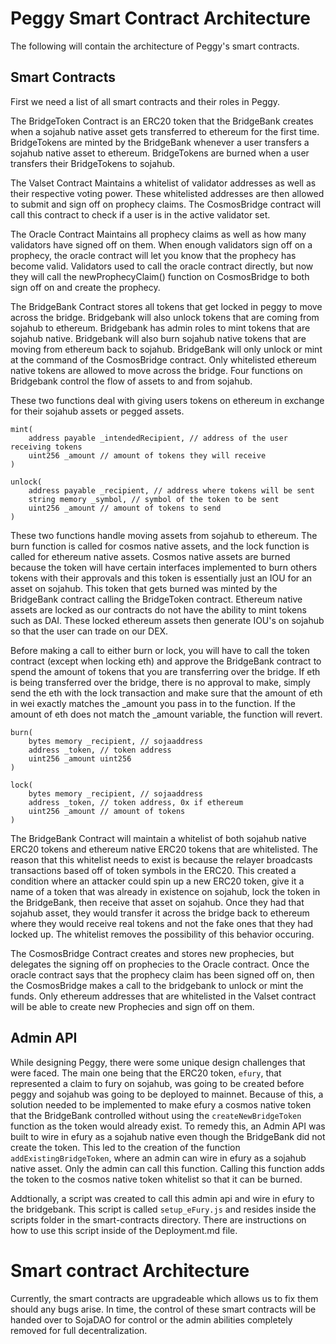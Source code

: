  # Peggy Smart Contract Architecture

The following will contain the architecture of Peggy's smart contracts.


## Smart Contracts

First we need a list of all smart contracts and their roles in Peggy.

The BridgeToken Contract is an ERC20 token that the BridgeBank creates when a sojahub native asset gets transferred to ethereum for the first time. BridgeTokens are minted by the BridgeBank whenever a user transfers a sojahub native asset to ethereum. BridgeTokens are burned when a user transfers their BridgeTokens to sojahub.

The Valset Contract Maintains a whitelist of validator addresses as well as their respective voting power. These whitelisted addresses are then allowed to submit and sign off on prophecy claims. The CosmosBridge contract will call this contract to check if a user is in the active validator set.

The Oracle Contract Maintains all prophecy claims as well as how many validators have signed off on them. When enough validators sign off on a prophecy, the oracle contract will let you know that the prophecy has become valid. Validators used to call the oracle contract directly, but now they will call the newProphecyClaim() function on CosmosBridge to both sign off on and create the prophecy.

The BridgeBank Contract stores all tokens that get locked in peggy to move across the bridge. Bridgebank will also unlock tokens that are coming from sojahub to ethereum. Bridgebank has admin roles to mint tokens that are sojahub native. Bridgebank will also burn sojahub native tokens that are moving from ethereum back to sojahub. BridgeBank will only unlock or mint at the command of the CosmosBridge contract. Only whitelisted ethereum native tokens are allowed to move across the bridge. Four functions on Bridgebank control the flow of assets to and from sojahub.

These two functions deal with giving users tokens on ethereum in exchange for their sojahub assets or pegged assets.
```
mint(
    address payable _intendedRecipient, // address of the user receiving tokens
    uint256 _amount // amount of tokens they will receive
)

unlock(
    address payable _recipient, // address where tokens will be sent
    string memory _symbol, // symbol of the token to be sent
    uint256 _amount // amount of tokens to send
)
```

These two functions handle moving assets from sojahub to ethereum. The burn function is called for cosmos native assets, and the lock function is called for ethereum native assets. Cosmos native assets are burned because the token will have certain interfaces implemented to burn others tokens with their approvals and this token is essentially just an IOU for an asset on sojahub. This token that gets burned was minted by the BridgeBank contract calling the BridgeToken contract. Ethereum native assets are locked as our contracts do not have the ability to mint tokens such as DAI. These locked ethereum assets then generate IOU's on sojahub so that the user can trade on our DEX. 

Before making a call to either burn or lock, you will have to call the token contract (except when locking eth) and approve the BridgeBank contract to spend the amount of tokens that you are transferring over the bridge. If eth is being transferred over the bridge, there is no approval to make, simply send the eth with the lock transaction and make sure that the amount of eth in wei exactly matches the _amount you pass in to the function. If the amount of eth does not match the _amount variable, the function will revert.
```
burn(
    bytes memory _recipient, // sojaaddress
    address _token, // token address
    uint256 _amount uint256
)

lock(
    bytes memory _recipient, // sojaaddress
    address _token, // token address, 0x if ethereum
    uint256 _amount // amount of tokens 
)
```

The BridgeBank Contract will maintain a whitelist of both sojahub native ERC20 tokens and ethereum native ERC20 tokens that are whitelisted. The reason that this whitelist needs to exist is because the relayer broadcasts transactions based off of token symbols in the ERC20. This created a condition where an attacker could spin up a new ERC20 token, give it a name of a token that was already in existence on sojahub, lock the token in the BridgeBank, then receive that asset on sojahub. Once they had that sojahub asset, they would transfer it across the bridge back to ethereum where they would receive real tokens and not the fake ones that they had locked up. The whitelist removes the possibility of this behavior occuring.

The CosmosBridge Contract creates and stores new prophecies, but delegates the signing off on prophecies to the Oracle contract. Once the oracle contract says that the prophecy claim has been signed off on, then the CosmosBridge makes a call to the bridgebank to unlock or mint the funds. Only ethereum addresses that are whitelisted in the Valset contract will be able to create new Prophecies and sign off on them.

## Admin API

While designing Peggy, there were some unique design challenges that were faced. The main one being that the ERC20 token, ```efury```, that represented a claim to fury on sojahub, was going to be created before peggy and sojahub was going to be deployed to mainnet. Because of this, a solution needed to be implemented to make efury a cosmos native token that the BridgeBank controlled without using the ```createNewBridgeToken``` function as the token would already exist. To remedy this, an Admin API was built to wire in efury as a sojahub native even though the BridgeBank did not create the token. This led to the creation of the function ```addExistingBridgeToken```, where an admin can wire in efury as a sojahub native asset. Only the admin can call this function. Calling this function adds the token to the cosmos native token whitelist so that it can be burned.

Addtionally, a script was created to call this admin api and wire in efury to the bridgebank. This script is called ```setup_eFury.js``` and resides inside the scripts folder in the smart-contracts directory. There are instructions on how to use this script inside of the Deployment.md file.

# Smart contract Architecture
Currently, the smart contracts are upgradeable which allows us to fix them should any bugs arise. In time, the control of these smart contracts will be handed over to SojaDAO for control or the admin abilities completely removed for full decentralization.

